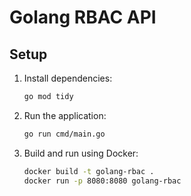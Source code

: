 # Golang RBAC API

## Setup

1. Install dependencies:
   ```sh
   go mod tidy
   ```

2. Run the application:
   ```sh
   go run cmd/main.go
   ```

3. Build and run using Docker:
   ```sh
   docker build -t golang-rbac .
   docker run -p 8080:8080 golang-rbac
   ```
